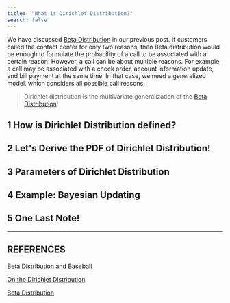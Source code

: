 ```yaml
---
title:  "What is Dirichlet Distribution?"
search: false
---
```


We have discussed [Beta Distribution](https://elifilkegokce.github.io/beta-distribution/)
in our previous post. If customers called the contact center for only two
reasons, then Beta distribution would be enough to formulate the
probability of a call to be associated with a certain reason. 
However, a call can be about multiple reasons. For example, a call may be
associated with a check order, account information update, and
bill payment at the same time. In that case, we need a generalized
model, which considers all possible call reasons. 

> Dirichlet distribution is the multivariate generalization of the 
>[Beta Distribution](https://elifilkegokce.github.io/beta-distribution/)!
 
## 1 How is Dirichlet Distribution defined?
 

## 2 Let's Derive the PDF of Dirichlet Distribution!


## 3 Parameters of Dirichlet Distribution


## 4 Example: Bayesian Updating


## 5 One Last Note!



---
REFERENCES
---

[Beta Distribution and Baseball](http://varianceexplained.org/statistics/beta_distribution_and_baseball/)

[On the Dirichlet Distribution](https://mast.queensu.ca/~communications/Papers/msc-jiayu-lin.pdf)

[Beta Distribution](https://en.wikipedia.org/wiki/Beta_distribution)


